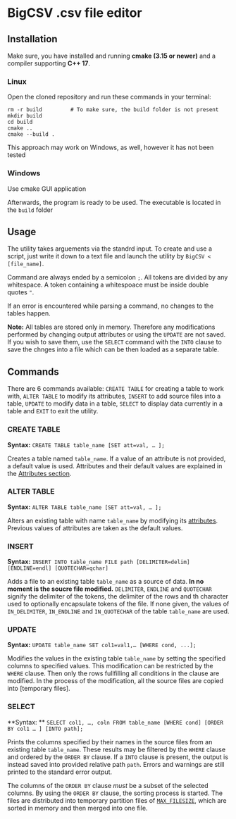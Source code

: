 # BigCSV .csv file editor

## Installation
Make sure, you have installed and running **cmake (3.15 or newer)** and a compiler supporting **C++ 17**.

### Linux
Open the cloned repository and run these commands in your terminal:

``` shell
rm -r build         # To make sure, the build folder is not present
mkdir build
cd build
cmake ..
cmake --build .
```
This approach may work on Windows, as well, however it has not been tested
### Windows
Use cmake GUI application

Afterwards, the program is ready to be used. The executable is located in the `build` folder

## Usage
The utility takes arguements via the standrd input. To create and use a script, just write it down to a text file and launch the utility by `BigCSV < [file_name]`.

Command are always ended by a semicolon `;`. All tokens are divided by any whitespace. A token containing a whitespoace must be inside double quotes `"`.

If an error is encountered while parsing a command, no changes to the tables happen.

**Note:**
All tables are stored only in memory. Therefore any modifications performed by changing output attributes or using the `UPDATE` are not saved. If you wish to save them, use the `SELECT` command with the `INTO` clause to save the chnges into a file which can be then loaded as a separate table.

## Commands
There are 6 commands available: `CREATE TABLE` for creating a table to work with, `ALTER TABLE` to modify its attributes, `INSERT` to add source files into a table, `UPDATE` to modify data in a table, `SELECT` to display data currently in a table and `EXIT` to exit the utility. 


### CREATE TABLE
**Syntax:** `CREATE TABLE table_name [SET att=val, … ];`

Creates a table named `table_name`. If a value of an attribute is not provided, a default value is used. Attributes and their default values are explained in the [Attributes section](Attributes).

### ALTER TABLE
**Syntax:** `ALTER TABLE table_name [SET att=val, … ];`

Alters an existing table with name `table_name` by modifying its [attributes](Attributes). Previous values of attributes are taken as the default values.

### INSERT
**Syntax:** `INSERT INTO table_name FILE path [DELIMITER=delim] [ENDLINE=endl] [QUOTECHAR=qchar]`

Adds a file to an existing table `table_name` as a source of data. **In no moment is the soucre file modified.** `DELIMITER`, `ENDLINE` and `QUOTECHAR` signify the delimiter of the tokens, the delimiter of the rows and th character used to optionally encapsulate tokens of the file. If none given, the values of `IN_DELIMITER`, `IN_ENDLINE` and `IN_QUOTECHAR` of the table `table_name` are used.

### UPDATE
**Syntax:** `UPDATE table_name SET col1=val1,… [WHERE cond, ...];`

Modifies the values in the existing table `table_name` by setting the specified columns to specified values. This modification can be restricted by the `WHERE` clause. Then only the rows fullfilling all conditions in the clause are modified. In the process of the modification, all the source files are copied into [temporary files]. 

### SELECT
**Syntax: ** `SELECT col1, …, coln FROM table_name [WHERE cond] [ORDER BY col1 … ] [INTO path];`

Prints the columns specified by their names in the source files from an existing table `table_name`. These results may be filtered by the `WHERE` clause and ordered by the `ORDER BY` clause. If a `INTO` clause is present, the output is instead saved into provided relative path `path`. Errors and warnings are still printed to the standard error output.

The columns of the `ORDER BY` clause *must* be a subset of the selected columns.
By using the `ORDER BY` clause, the sorting process is started. The files are distributed into temporary partition files of [`MAX_FILESIZE`](), which are sorted in memory and then merged into one file.




